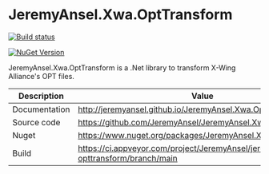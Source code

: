 # JeremyAnsel.Xwa.OptTransform

[![Build status](https://ci.appveyor.com/api/projects/status/cschfo9xynff8pfa/branch/main?svg=true)](https://ci.appveyor.com/project/JeremyAnsel/jeremyansel-xwa-opttransform/branch/main)

[![NuGet Version](https://buildstats.info/nuget/JeremyAnsel.Xwa.OptTransform)](https://www.nuget.org/packages/JeremyAnsel.Xwa.OptTransform)

JeremyAnsel.Xwa.OptTransform is a .Net library to transform X-Wing Alliance's OPT files.

Description     | Value
----------------|----------------
Documentation   | http://jeremyansel.github.io/JeremyAnsel.Xwa.OptTransform
Source code     | https://github.com/JeremyAnsel/JeremyAnsel.Xwa.OptTransform
Nuget           | https://www.nuget.org/packages/JeremyAnsel.Xwa.OptTransform
Build           | https://ci.appveyor.com/project/JeremyAnsel/jeremyansel-xwa-opttransform/branch/main

